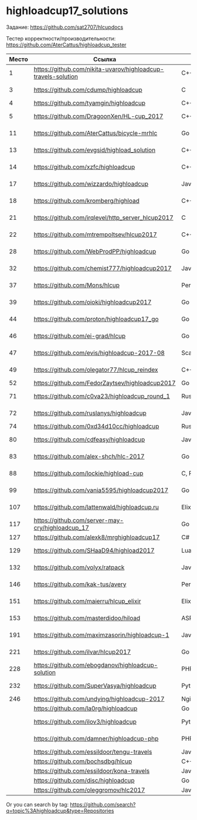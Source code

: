 # highloadcup17_solutions

Задание: https://github.com/sat2707/hlcupdocs

Тестер корректности/производительности: https://github.com/AterCattus/highloadcup_tester

| Место  | Ссылка | Язык | Штраф | Имя |
| ------------- | ------------- | ------------- | ------------- | ------------- |
| 1 | https://github.com/nikita-uvarov/highloadcup-travels-solution | C++ | 127.10408 | Никита Уваров |
| 3 | https://github.com/cdump/highloadcup | С | 134.20449 | Максим Андреев |
| 4 | https://github.com/tyamgin/highloadcup | C++ | 137.02302 | Иван Тямгин |
| 5 | https://github.com/DragoonXen/HL-cup_2017 | C++ | 136.28793 | Алексей Дичковский |
| 11 | https://github.com/AterCattus/bicycle-mrhlc | Go | 186.40326 | Алексей Акулович |
| 13 | https://github.com/evgsid/highload_solution | C++ | 188.93276 | Евгений Сидоренко |
| 14 | https://github.com/xzfc/highloadcup | C++ | 190.32211 | Jerky McJerkface |
| 17 | https://github.com/wizzardo/highloadcup | Java | 196.0105 | Mikhail Bobrutskov |
| 18 | https://github.com/kromberg/highload | С++ | 197.45812 | Егор Кромберг |
| 21 | https://github.com/irqlevel/http_server_hlcup2017 | C | 198.61171 | Andrey Smetanin |
| 22 | https://github.com/mtrempoltsev/hlcup2017 | С++ | 199.21302 | Максим Тремпольцев |
| 28 | https://github.com/WebProdPP/highloadcup | Go | 207.89232 | Александр Майорский |
| 32 | https://github.com/chemist777/highloadcup2017 | Java+C | 189.76677 | Александр Харитонов |
| 37 | https://github.com/Mons/hlcup | Perl | 212.34872 | Mons Anderson |
| 39 | https://github.com/oioki/highloadcup2017 | Go | 223.65799 | Alexander Oioki |
| 44 | https://github.com/proton/highloadcup17_go | Go | 234.53744 | Peter Savichev |
| 46 | https://github.com/ei-grad/hlcup | Go | 241.77205 | Андрей Григорьев |
| 47 | https://github.com/evis/highloadcup-2017-08 | Scala | 246.35233 | Evgeny Veretennikov |
| 49 | https://github.com/olegator77/hlcup_reindex | C++ | 244.98897 | Oleg Gerasimov |
| 52 | https://github.com/FedorZaytsev/highloadcup2017 | Go | 249.87749 | Fedor Zaytsev |
| 71 | https://github.com/c0va23/highloadcup_round_1 | Rust | 272.86656 | Дмитрий Федоренко |
| 72 | https://github.com/ruslanys/highloadcup | Java | 274.20083 | Руслан Молчанов |
| 74 | https://github.com/0xd34d10cc/highloadcup | Rust | 275.25939 | Jon Snow |
| 80 | https://github.com/cdfeasy/highloadcup | Java | 303.86881 | Дмитрий Асадуллин |
| 83 | https://github.com/alex-shch/hlc-2017 | Go | 310.28113 | Александр Щукин |
| 88 | https://github.com/lockie/highload-cup | C, Python | 325.2246 | Андрей Кравчукъ |
| 99 | https://github.com/vania5595/highloadcup2017 | Go | 480.88691 | Иван Широкопояс |
| 107 | https://github.com/lattenwald/highloadcup.ru | Elixir | 506.82566 | Александр Кюсев |
| 117 | https://github.com/server-may-cry/highloadcup_17 | Go | 1028.86225 | Сергей Оплетаев |
| 127 | https://github.com/alexk8/mrghighloadcup17 | C# | 2524.9229 | Alex K |
| 129 | https://github.com/SHaaD94/highload2017 | Lua+Tarantool | 3565.56944 | Евгений Зуйкин |
| 132 | https://github.com/volyx/ratpack | Java | 4431.67258 | Дмитрий Волыхин |
| 146 | https://github.com/kak-tus/avery | Perl | 18866.41 | Андрей Кузьмин |
| 151 | https://github.com/maierru/hlcup_elixir | Elixir | 37226.29 | Юрий Кудряшов |
| 153 | https://github.com/masterdidoo/hiload | ASP.NET Core | 48041.27 | Александр Семенов |
| 191 | https://github.com/maximzasorin/highloadcup-1 | Javascript | 649548.64 | Maxim Zasorin |
| 221 | https://github.com/ilvar/hlcup2017 | Go | 1284090.51 | Arcady Chumachenko |
| 228 | https://github.com/ebogdanov/highloadcup-solution | PHP | 1436469.91 | Евгений Богданов |
| 232 | https://github.com/SuperVasya/highloadcup | Python | 1514831.39 | Eugene Karimov |
| 246 | https://github.com/undying/highloadcup-2017 | Nginx+Lua+Redis | 1605794.27 | Денис Божок |
|  | https://github.com/la0rg/highloadcup | Go |  |  |
|  | https://github.com/ilov3/highloadcup | Python |  | Bulat Kurbangaliev |
|  | https://github.com/damner/highloadcup-php | PHP |  | Денис Винокуров |
|  | https://github.com/essildoor/tengu-travels | Java |  |  |
|  | https://github.com/bochsdbg/hlcup | C++ |  |  |
|  | https://github.com/essildoor/kona-travels | Java |  |  |
|  | https://github.com/disc/highloadcup | Go |  |  |
|  | https://github.com/oleggromov/hlc2017 | Javascript |  | Oleg Gromov |

Or you can search by tag: https://github.com/search?q=topic%3Ahighloadcup&type=Repositories
